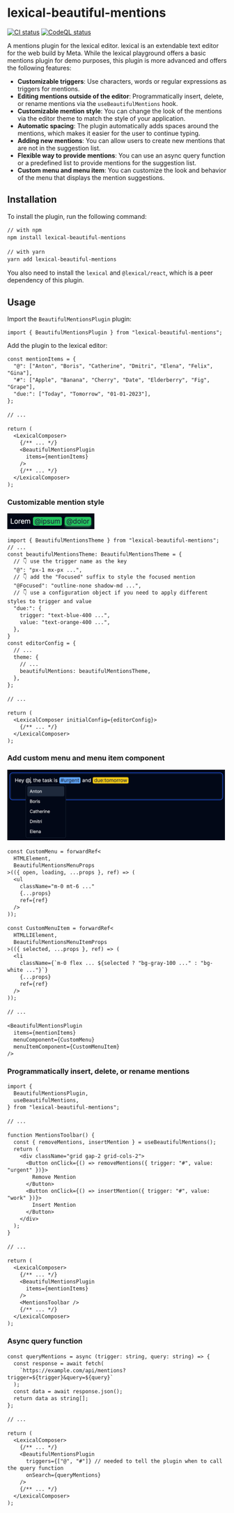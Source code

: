 # lexical-beautiful-mentions

[![CI status][github-ci-action-image]][github-ci-action-url]
[![CodeQL status][github-codeql-analysis-action-image]][github-codeql-analysis-action-url]

[github-ci-action-image]: https://github.com/sodenn/lexical-beautiful-mentions/actions/workflows/ci.yml/badge.svg
[github-ci-action-url]: https://github.com/sodenn/lexical-beautiful-mentions/actions/workflows/ci.yml
[github-codeql-analysis-action-image]: https://github.com/sodenn/lexical-beautiful-mentions/actions/workflows/codeql-analysis.yml/badge.svg
[github-codeql-analysis-action-url]: https://github.com/sodenn/lexical-beautiful-mentions/actions/workflows/codeql-analysis.yml

A mentions plugin for the lexical editor. lexical is an extendable text editor for the web build by Meta. While the lexical playground offers a basic mentions plugin for demo purposes, this plugin is more advanced and offers the following features:

- **Customizable triggers**: Use characters, words or regular expressions as triggers for mentions.
- **Editing mentions outside of the editor**: Programmatically insert, delete, or rename mentions via the `useBeautifulMentions` hook.
- **Customizable mention style**: You can change the look of the mentions via the editor theme to match the style of your application.
- **Automatic spacing**: The plugin automatically adds spaces around the mentions, which makes it easier for the user to continue typing.
- **Adding new mentions**: You can allow users to create new mentions that are not in the suggestion list.
- **Flexible way to provide mentions**: You can use an async query function or a predefined list to provide mentions for the suggestion list.
- **Custom menu and menu item**: You can customize the look and behavior of the menu that displays the mention suggestions.

## Installation

To install the plugin, run the following command:

```bash
// with npm
npm install lexical-beautiful-mentions

// with yarn
yarn add lexical-beautiful-mentions
```

You also need to install the `lexical` and `@lexical/react`, which is a peer dependency of this plugin.

## Usage

Import the `BeautifulMentionsPlugin` plugin:

```tsx
import { BeautifulMentionsPlugin } from "lexical-beautiful-mentions";
```

Add the plugin to the lexical editor:

```tsx
const mentionItems = {
  "@": ["Anton", "Boris", "Catherine", "Dmitri", "Elena", "Felix", "Gina"],
  "#": ["Apple", "Banana", "Cherry", "Date", "Elderberry", "Fig", "Grape"],
  "due:": ["Today", "Tomorrow", "01-01-2023"],
};

// ...

return (
  <LexicalComposer>
    {/** ... */}
    <BeautifulMentionsPlugin
      items={mentionItems}
    />
    {/** ... */}
  </LexicalComposer>
);
```

### Customizable mention style

<img src="resources/screenshot1.png" width="200"/><br>
```tsx
import { BeautifulMentionsTheme } from "lexical-beautiful-mentions";
// ...
const beautifulMentionsTheme: BeautifulMentionsTheme = {
  // 👇 use the trigger name as the key
  "@": "px-1 mx-px ...",
  // 👇 add the "Focused" suffix to style the focused mention
  "@Focused": "outline-none shadow-md ...",
  // 👇 use a configuration object if you need to apply different styles to trigger and value
  "due:": {
    trigger: "text-blue-400 ...",
    value: "text-orange-400 ...",
  },
}
const editorConfig = {
  // ...
  theme: {
    // ...
    beautifulMentions: beautifulMentionsTheme,
  },
};

// ...

return (
  <LexicalComposer initialConfig={editorConfig}>
    {/** ... */}
  </LexicalComposer>
);
```

### Add custom menu and menu item component

<img src="resources/screenshot2.png" width="500"/><br>
```tsx
const CustomMenu = forwardRef<
  HTMLElement, 
  BeautifulMentionsMenuProps
>(({ open, loading, ...props }, ref) => (
  <ul
    className="m-0 mt-6 ..."
    {...props}
    ref={ref}
  />
));

const CustomMenuItem = forwardRef<
  HTMLLIElement,
  BeautifulMentionsMenuItemProps
>(({ selected, ...props }, ref) => (
  <li
    className={`m-0 flex ... ${selected ? "bg-gray-100 ..." : "bg-white ..."}`}
    {...props}
    ref={ref}
  />
));

// ...

<BeautifulMentionsPlugin
  items={mentionItems}
  menuComponent={CustomMenu}
  menuItemComponent={CustomMenuItem}
/>
```

### Programmatically insert, delete, or rename mentions

```tsx
import {
  BeautifulMentionsPlugin,
  useBeautifulMentions,
} from "lexical-beautiful-mentions";

// ...

function MentionsToolbar() {
  const { removeMentions, insertMention } = useBeautifulMentions();
  return (
    <div className="grid gap-2 grid-cols-2">
      <Button onClick={() => removeMentions({ trigger: "#", value: "urgent" })}>
        Remove Mention
      </Button>
      <Button onClick={() => insertMention({ trigger: "#", value: "work" })}>
        Insert Mention
      </Button>
    </div>
  );
}

// ...

return (
  <LexicalComposer>
    {/** ... */}
    <BeautifulMentionsPlugin
      items={mentionItems}
    />
    <MentionsToolbar />
    {/** ... */}
  </LexicalComposer>
);
```

### Async query function

```tsx
const queryMentions = async (trigger: string, query: string) => {
  const response = await fetch(
    `https://example.com/api/mentions?trigger=${trigger}&query=${query}`
  );
  const data = await response.json();
  return data as string[];
};

// ...

return (
  <LexicalComposer>
    {/** ... */}
    <BeautifulMentionsPlugin
      triggers={["@", "#"]} // needed to tell the plugin when to call the query function
      onSearch={queryMentions}
    />
    {/** ... */}
  </LexicalComposer>
);
```

